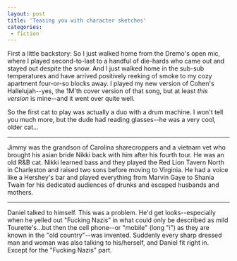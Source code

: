 ```yaml
---
layout: post
title: 'Teasing you with character sketches'
categories:
 - fiction
---
```


First a little backstory: So I just walked home from the Dremo's open mic, where I played second-to-last to a handful of die-hards who came out and stayed out despite the snow. And I just walked home in the sub-sub temperatures and have arrived positively reeking of smoke to my cozy apartment four-or-so blocks away. I played my new version of Cohen's Hallelujah--yes, the 1M'th cover version of that song, but at least <i>this version</i> is mine--and it went over quite well.

So the first cat to play was actually a duo with a drum machine. I won't tell you much more, but the dude had reading glasses--he was a very cool, older cat...

---

Jimmy was the grandson of Carolina sharecroppers and a vietnam vet who brought his asian bride Nikki back with him after his fourth tour. He was an old R&B cat. Nikki learned bass and they played the Red Lion Tavern North in Charleston and raised two sons before moving to Virginia. He had a voice like a Hershey's bar and played everything from Marvin Gaye to Shania Twain for his dedicated audiences of drunks and escaped husbands and mothers.

---

Daniel talked to himself. This was a problem. He'd get looks--especially when he yelled out "Fucking Nazis" in what could only be described as mild Tourette's...but then the cell phone--or "mobile" (long "i") as they are known in the "old country"--was invented. Suddenly every sharp dressed man and woman was also talking to his/herself, and Daniel fit right in. Except for the "Fucking Nazis" part.

